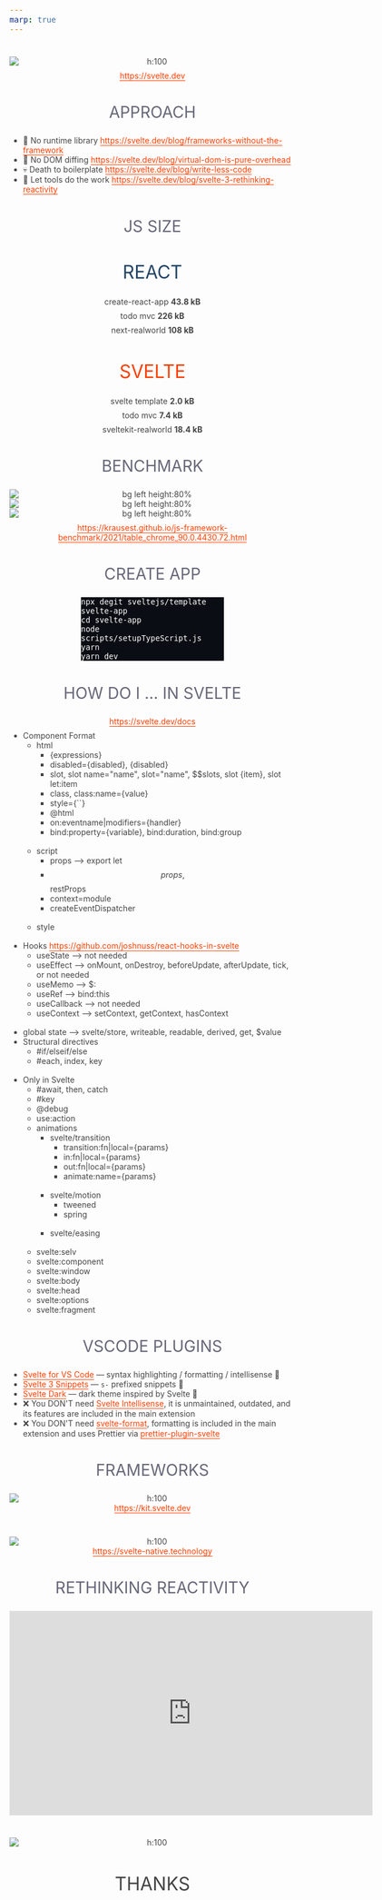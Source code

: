 ```yaml
---
marp: true
---
```


<!-- paginate: true -->
<!-- headingDivider: 1 -->
<!-- footer: '[Abraham Schilling](https://github.com/n4bb12), 29.04.2021' -->

<!-- Base Theme -->
<style>
  section {
    font-size: 1.25rem;
    line-height: 1.5;
    justify-content: start;
  }
  h1,
  h2,
  h3,
  h4,
  h5,
  h6 {
    color: #224466;
    margin-bottom: 1.5rem;
  }
  h1,
  h2,
  h3,
  h4,
  h5,
  h6,
  p {
    width: 100%;
    text-align: center;
  }
  h1 img,
  h2 img,
  h3 img,
  h4 img,
  h5 img,
  h6 img,
  pre img {
    display: inline;
  }
  p img {
    display: table;
  }
  blockquote,
  ul,
  ol,
  table,
  pre {
    width: auto;
    margin: 0 auto 1rem;
  }
  p {
    width: auto;
    margin: 0 auto 0.5rem;
  }
  pre + pre {
    margin-top: -0.75rem;
  }
  footer {
    font-size: 0.75rem;
  }
  footer a {
    text-decoration: underline;
    color: inherit;
  }
  pre {
    width: 90%;
    margin: 0 auto 1rem;
    border: 0;
    background: #0a0d14;
    color: white;
    font-size: 1rem;
  }
  .hljs-keyword,
  .hljs-selector-tag,
  .hljs-type {
    color: #e40f1f;
  }
  .hljs-number,
  .hljs-string,
  .hljs-built_in {
    color: #b30c7f;
  }
  .hljs-attr,
  .hljs-selector-attr,
  .hljs-selector-class,
  .hljs-selector-id,
  .hljs-selector-pseudo,
  .hljs-title {
    color: #ee7600;
  }

  /* Split Slides */
  /* Inspired by https://www.gitmemory.com/issue/marp-team/marpit/137/524175560 */
  section.split {
    overflow: visible;
    display: grid;
    grid-template-columns: 1fr 1fr;
    grid-template-rows: auto 1fr;
    grid-template-areas:
      "slideheading slideheading"
      "leftpanel rightpanel";
  }
  section.split h1 {
    grid-column: span 2;
  }
  section.split .left {
    grid-area: leftpanel;
  }
  section.split .right {
    grid-area: rightpanel;
  }
</style>

<style>
  @import url("https://fonts.googleapis.com/css2?family=Overpass:wght@300;400;700&display=swap");

  :root {
    --back: #ffffff;
    --back-light: #f6fafd;
    --back-api: #eff8ff;
    --prime: #ff3e00;
    --second: #676778;
    --flash: #40b3ff;
    --text: #444;
    --font: "Overpass", sans-serif;
    --font-mono: "Fira Mono", monospace;

    color: var(--text);
    font-family: var(--font);
    font-weight: 300;
  }
  h1,
  h2 {
    text-transform: uppercase;
    font-weight: 400;
    color: var(--second);
  }
  a {
    color: var(--prime);
    text-decoration: none;
    border-bottom: 1px solid currentColor;
  }
  a:hover,
  a:active {
    color: var(--flash);
    text-decoration: none;
  }
  footer a {
    text-decoration: none;
  }
  .svelte {
    color: var(--prime);
  }
  .react {
    color: #61dbfb;
    color: #224466;
  }
</style>

#

![h:100](../resources/svelte.svg)

https://svelte.dev

<style scoped>
  section {
    padding-top: 15%;
  }
</style>

# Approach

- 🧹 No runtime library
  https://svelte.dev/blog/frameworks-without-the-framework
- 🐎 No DOM diffing
  https://svelte.dev/blog/virtual-dom-is-pure-overhead
- 💀 Death to boilerplate
  https://svelte.dev/blog/write-less-code
- 🔨 Let tools do the work
  https://svelte.dev/blog/svelte-3-rethinking-reactivity

# JS Size

<!-- _class: split -->

<div class="left">
<h2 class="react">React</h2>

create-react-app
**43.8 kB**

todo mvc
**226 kB**

next-realworld
**108 kB**

</div>

<div class="right">
<h2 class="svelte">Svelte</h2>

svelte template
**2.0 kB**

todo mvc
**7.4 kB**

sveltekit-realworld
**18.4 kB**

</div>

# Benchmark

![bg left height:80%](resources/benchmark1.png)
![bg left height:80%](resources/benchmark2.png)
![bg left height:80%](resources/benchmark3.png)

https://krausest.github.io/js-framework-benchmark/2021/table_chrome_90.0.4430.72.html

# Create App

```
npx degit sveltejs/template svelte-app
cd svelte-app
node scripts/setupTypeScript.js
yarn
yarn dev
```

<style scoped>
  pre {
    max-width: 50%;
  }
</style>

# How Do I ... in Svelte

https://svelte.dev/docs

- Component Format
  - html
    - {expressions}
    - disabled={disabled}, {disabled}
    - slot, slot name="name", slot="name", $$slots, slot {item}, slot let:item
    - class, class:name={value}
    - style={``}
    - @html
    - on:eventname|modifiers={handler}
    - bind:property={variable}, bind:duration, bind:group
  - script
    - props --> export let
    - $$props, $$restProps
    - context=module
    - createEventDispatcher
  - style
- Hooks https://github.com/joshnuss/react-hooks-in-svelte
  - useState --> not needed
  - useEffect --> onMount, onDestroy, beforeUpdate, afterUpdate, tick, or not needed
  - useMemo --> $:
  - useRef --> bind:this
  - useCallback --> not needed
  - useContext --> setContext, getContext, hasContext
- global state --> svelte/store, writeable, readable, derived, get, $value
- Structural directives
  - #if/elseif/else
  - #each, index, key
- Only in Svelte
  - #await, then, catch
  - #key
  - @debug
  - use:action
  - animations
    - svelte/transition
      - transition:fn|local={params}
      - in:fn|local={params}
      - out:fn|local={params}
      - animate:name={params}
    - svelte/motion
      - tweened
      - spring
    - svelte/easing
  - svelte:selv
  - svelte:component
  - svelte:window
  - svelte:body
  - svelte:head
  - svelte:options
  - svelte:fragment

# VSCode Plugins

- [Svelte for VS Code](https://marketplace.visualstudio.com/items?itemName=svelte.svelte-vscode) — syntax highlighting / formatting / intellisense 💬
- [Svelte 3 Snippets](https://marketplace.visualstudio.com/items?itemName=fivethree.vscode-svelte-snippets) — `s-` prefixed snippets 🚀
- [Svelte Dark](https://marketplace.visualstudio.com/items?itemName=NickScialli.svelte-dark) — dark theme inspired by Svelte 💅
- ❌ You DON'T need [Svelte Intellisense](https://marketplace.visualstudio.com/items?itemName=ardenivanov.svelte-intellisense), it is unmaintained, outdated, and its features are included in the main extension
- ❌ You DON'T need [svelte-format](https://marketplace.visualstudio.com/items?itemName=melihaltintas.svelte-format), formatting is included in the main extension and uses Prettier via [prettier-plugin-svelte](https://github.com/sveltejs/prettier-plugin-svelte#prettierrc-example)

# Frameworks

![h:100](../resources/svelte_kit.svg)
https://kit.svelte.dev

<br>
<br>

![h:100](../resources/svelte_native.svg)
https://svelte-native.technology

<style scoped>
  img {
    margin: 0 auto;
  }
</style>

# Rethinking Reactivity

<iframe
  width="640"
  height="360"
  src="https://www.youtube-nocookie.com/embed/AdNJ3fydeao"
  title="YouTube video player"
  frameborder="0"
  allow="accelerometer; autoplay; clipboard-write; encrypted-media; gyroscope; picture-in-picture"
  allowfullscreen
></iframe>

<style scoped>
  iframe {
    margin: 0 auto;
  }
</style>

#

![h:100](../resources/svelte_square.png)

## Thanks

<style scoped>
  section {
    padding-top: 15%;
  }
  h2 {
    font-size: 2rem;
    color: #444;
  }
</style>
